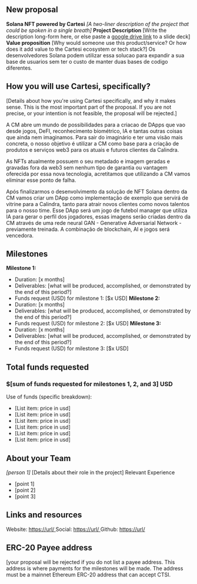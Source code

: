 ## New proposal
**Solana NFT powered by Cartesi**
*[A two-liner description of the project that could be spoken in a single breath]*
**Project Description**
[Write the description long-form here, or else paste a [google drive link](https://url/) to a slide deck]
**Value proposition**
[Why would someone use this product/service? Or how does it add value to the Cartesi ecosystem or tech stack?]
Os desenvolvedores Solana podem utilizar essa solucao para expandir a sua base de usuarios sem ter o custo de manter duas bases de codigo diferentes.

## How you will use Cartesi, specifically?
[Details about how you're using Cartesi specifically, and why it makes sense. This is the most important part of the proposal. If you are not precise, or your intention is not feasible, the proposal will be rejected.]

A CM abre um mundo de possibilidades para a criacao de DApps que vao desde jogos, DeFI, reconhecimento biométrico, IA e tantas outras coisas que ainda nem imaginamos. Para sair do imaginário e ter uma visão mais concreta, o nosso objetivo é utilizar a CM como base para a criação de produtos e serviços web3 para os atuais e futuros clientes da Calindra.

As NFTs atualmente possuem o seu metadado e imagem geradas e gravadas fora da web3 sem nenhum tipo de garantia ou vantagem oferecida por essa nova tecnologia, acretitamos que utilizando a CM vamos eliminar esse ponto de falha.

Após finalizarmos o desenvolvimento da solução de NFT Solana dentro da CM vamos criar um DApp como implementação de exemplo que servirá de vitrine para a Calindra, tanto para atrair novos clientes como novos talentos para o nosso time. Esse DApp será um jogo de futebol manager que utiliza IA para gerar o perfil dos jogadores, essas imagens serão criadas dentro da CM através de uma rede neural GAN - Generative Adversarial Network - previamente treinada. A combinação de blockchain, AI e jogos será vencedora.

## Milestones
**Milestone 1:**
* Duration: [x months]
* Deliverables: [what will be produced, accomplished, or demonstrated by the end of this period?]
* Funds request (USD) for milestone 1: [$x USD]
**Milestone 2:**
* Duration: [x months]
* Deliverables: [what will be produced, accomplished, or demonstrated by the end of this period?]
* Funds request (USD) for milestone 2: [$x USD]
**Milestone 3:**
* Duration: [x months]
* Deliverables: [what will be produced, accomplished, or demonstrated by the end of this period?]
* Funds request (USD) for milestone 3: [$x USD]
## Total funds requested
### $[sum of funds requested for milestones 1, 2, and 3] USD
Use of funds (specific breakdown):
* [List item: price in usd]
* [List item: price in usd]
* [List item: price in usd]
* [List item: price in usd]
* [List item: price in usd]
* [List item: price in usd]
## About your Team
*[person 1]*
[Details about their role in the project]
Relevant Experience
* [point 1]
* [point 2]
* [point 3]
## Links and resources
Website: [https://url/ ](https://url/)
Social: [https://url/ ](https://url/)
Github: [https://url/ ](https://url/)
## ERC-20 Payee address
[your proposal will be rejected if you do not list a payee address. This address is where payments for the milestones will be made. The address must be a mainnet Ethereum ERC-20 address that can accept CTSI.
